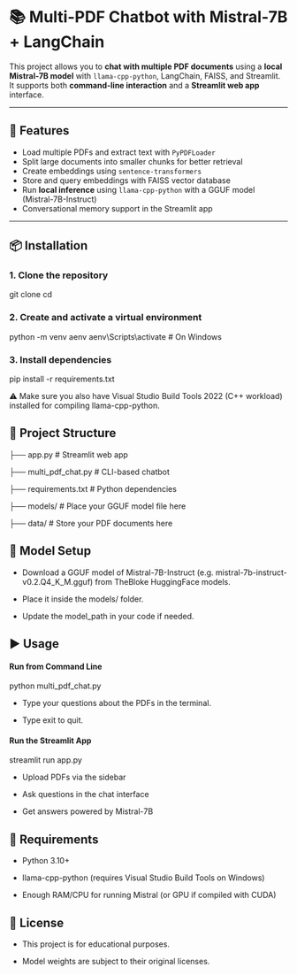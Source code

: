 # 📚 Multi-PDF Chatbot with Mistral-7B + LangChain

This project allows you to **chat with multiple PDF documents** using a **local Mistral-7B model** with `llama-cpp-python`, LangChain, FAISS, and Streamlit.  
It supports both **command-line interaction** and a **Streamlit web app** interface.  

---

## 🚀 Features
- Load multiple PDFs and extract text with `PyPDFLoader`  
- Split large documents into smaller chunks for better retrieval  
- Create embeddings using `sentence-transformers`  
- Store and query embeddings with FAISS vector database  
- Run **local inference** using `llama-cpp-python` with a GGUF model (Mistral-7B-Instruct)  
- Conversational memory support in the Streamlit app  

---

## 📦 Installation

### 1. Clone the repository

git clone <your-repo-url>
cd <repo-folder>

### 2. Create and activate a virtual environment

python -m venv aenv
aenv\Scripts\activate   # On Windows

### 3. Install dependencies

pip install -r requirements.txt

⚠️ Make sure you also have Visual Studio Build Tools 2022 (C++ workload) installed for compiling llama-cpp-python.

## 📂 Project Structure

├── app.py                # Streamlit web app

├── multi_pdf_chat.py     # CLI-based chatbot

├── requirements.txt      # Python dependencies

├── models/               # Place your GGUF model file here

├── data/                 # Store your PDF documents here

## 🧠 Model Setup
- Download a GGUF model of Mistral-7B-Instruct (e.g. mistral-7b-instruct-v0.2.Q4_K_M.gguf)
 from TheBloke HuggingFace models.

- Place it inside the models/ folder.

- Update the model_path in your code if needed.

## ▶️ Usage
#### Run from Command Line

 python multi_pdf_chat.py
 
  - Type your questions about the PDFs in the terminal.

  - Type exit to quit.

#### Run the Streamlit App

 streamlit run app.py
 
 - Upload PDFs via the sidebar

 - Ask questions in the chat interface

 - Get answers powered by Mistral-7B

## 📝 Requirements
 - Python 3.10+

 - llama-cpp-python (requires Visual Studio Build Tools on Windows)

 - Enough RAM/CPU for running Mistral (or GPU if compiled with CUDA)

## 📜 License
- This project is for educational purposes.

- Model weights are subject to their original licenses.




